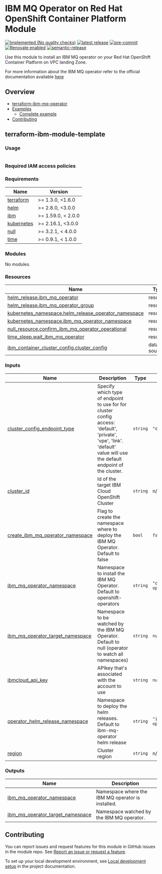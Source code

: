 <!-- Update the title -->
# IBM MQ Operator on Red Hat OpenShift Container Platform Module

<!--
Update status and "latest release" badges:
  1. For the status options, see https://terraform-ibm-modules.github.io/documentation/#/badge-status
  2. Update the "latest release" badge to point to the correct module's repo. Replace "terraform-ibm-module-template" in two places.
-->
[![Implemented (No quality checks)](https://img.shields.io/badge/Status-Implemented%20(No%20quality%20checks)-yellowgreen)](https://terraform-ibm-modules.github.io/documentation/#/badge-status)
[![latest release](https://img.shields.io/github/v/release/terraform-ibm-modules/terraform-ibm-module-template?logo=GitHub&sort=semver)](https://github.com/terraform-ibm-modules/terraform-ibm-module-template/releases/latest)
[![pre-commit](https://img.shields.io/badge/pre--commit-enabled-brightgreen?logo=pre-commit&logoColor=white)](https://github.com/pre-commit/pre-commit)
[![Renovate enabled](https://img.shields.io/badge/renovate-enabled-brightgreen.svg)](https://renovatebot.com/)
[![semantic-release](https://img.shields.io/badge/%20%20%F0%9F%93%A6%F0%9F%9A%80-semantic--release-e10079.svg)](https://github.com/semantic-release/semantic-release)

<!-- Add a description of module(s) in this repo -->
Use this module to install an IBM MQ operator on your Red Hat OpenShift Container Platform on VPC landing Zone.

For more information about the IBM MQ operator refer to the official documentation available [here](https://www.ibm.com/docs/en/ibm-mq/9.3?topic=mq-about)


<!-- Below content is automatically populated via pre-commit hook -->
<!-- BEGIN OVERVIEW HOOK -->
## Overview
* [terraform-ibm-mq-operator](#terraform-ibm-mq-operator)
* [Examples](./examples)
    * [Complete example](./examples/complete)
* [Contributing](#contributing)
<!-- END OVERVIEW HOOK -->


<!--
If this repo contains any reference architectures, uncomment the heading below and links to them.
(Usually in the `/reference-architectures` directory.)
See "Reference architecture" in Authoring Guidelines in the public documentation at
https://terraform-ibm-modules.github.io/documentation/#/implementation-guidelines?id=reference-architecture
-->
<!-- ## Reference architectures -->


<!-- This heading should always match the name of the root level module (aka the repo name) -->
## terraform-ibm-module-template

### Usage

<!--
Add an example of the use of the module in the following code block.

Use real values instead of "var.<var_name>" or other placeholder values
unless real values don't help users know what to change.
-->

```hcl

```

### Required IAM access policies

<!-- PERMISSIONS REQUIRED TO RUN MODULE
If this module requires permissions, uncomment the following block and update
the sample permissions, following the format.
Replace the sample Account and IBM Cloud service names and roles with the
information in the console at
Manage > Access (IAM) > Access groups > Access policies.
-->

<!--
You need the following permissions to run this module.

- Account Management
    - **Sample Account Service** service
        - `Editor` platform access
        - `Manager` service access
    - IAM Services
        - **Sample Cloud Service** service
            - `Administrator` platform access
-->

<!-- NO PERMISSIONS FOR MODULE
If no permissions are required for the module, uncomment the following
statement instead the previous block.
-->

<!-- No permissions are needed to run this module.-->


<!-- Below content is automatically populated via pre-commit hook -->
<!-- BEGINNING OF PRE-COMMIT-TERRAFORM DOCS HOOK -->
### Requirements

| Name | Version |
|------|---------|
| <a name="requirement_terraform"></a> [terraform](#requirement\_terraform) | >= 1.3.0, <1.6.0 |
| <a name="requirement_helm"></a> [helm](#requirement\_helm) | >= 2.8.0, <3.0.0 |
| <a name="requirement_ibm"></a> [ibm](#requirement\_ibm) | >= 1.59.0, < 2.0.0 |
| <a name="requirement_kubernetes"></a> [kubernetes](#requirement\_kubernetes) | >= 2.16.1, <3.0.0 |
| <a name="requirement_null"></a> [null](#requirement\_null) | >= 3.2.1, < 4.0.0 |
| <a name="requirement_time"></a> [time](#requirement\_time) | >= 0.9.1, < 1.0.0 |

### Modules

No modules.

### Resources

| Name | Type |
|------|------|
| [helm_release.ibm_mq_operator](https://registry.terraform.io/providers/hashicorp/helm/latest/docs/resources/release) | resource |
| [helm_release.ibm_mq_operator_group](https://registry.terraform.io/providers/hashicorp/helm/latest/docs/resources/release) | resource |
| [kubernetes_namespace.helm_release_operator_namespace](https://registry.terraform.io/providers/hashicorp/kubernetes/latest/docs/resources/namespace) | resource |
| [kubernetes_namespace.ibm_mq_operator_namespace](https://registry.terraform.io/providers/hashicorp/kubernetes/latest/docs/resources/namespace) | resource |
| [null_resource.confirm_ibm_mq_operator_operational](https://registry.terraform.io/providers/hashicorp/null/latest/docs/resources/resource) | resource |
| [time_sleep.wait_ibm_mq_operator](https://registry.terraform.io/providers/hashicorp/time/latest/docs/resources/sleep) | resource |
| [ibm_container_cluster_config.cluster_config](https://registry.terraform.io/providers/ibm-cloud/ibm/latest/docs/data-sources/container_cluster_config) | data source |

### Inputs

| Name | Description | Type | Default | Required |
|------|-------------|------|---------|:--------:|
| <a name="input_cluster_config_endpoint_type"></a> [cluster\_config\_endpoint\_type](#input\_cluster\_config\_endpoint\_type) | Specify which type of endpoint to use for for cluster config access: 'default', 'private', 'vpe', 'link'. 'default' value will use the default endpoint of the cluster. | `string` | `"default"` | no |
| <a name="input_cluster_id"></a> [cluster\_id](#input\_cluster\_id) | Id of the target IBM Cloud OpenShift Cluster | `string` | n/a | yes |
| <a name="input_create_ibm_mq_operator_namespace"></a> [create\_ibm\_mq\_operator\_namespace](#input\_create\_ibm\_mq\_operator\_namespace) | Flag to create the namespace where to deploy the IBM MQ Operator. Default to false | `bool` | `false` | no |
| <a name="input_ibm_mq_operator_namespace"></a> [ibm\_mq\_operator\_namespace](#input\_ibm\_mq\_operator\_namespace) | Namespace to install the IBM MQ Operator. Default to openshift-operators | `string` | `"openshift-operators"` | no |
| <a name="input_ibm_mq_operator_target_namespace"></a> [ibm\_mq\_operator\_target\_namespace](#input\_ibm\_mq\_operator\_target\_namespace) | Namespace to be watched by the IBM MQ Operator. Default to null (operator to watch all namespaces) | `string` | `null` | no |
| <a name="input_ibmcloud_api_key"></a> [ibmcloud\_api\_key](#input\_ibmcloud\_api\_key) | APIkey that's associated with the account to use | `string` | `null` | no |
| <a name="input_operator_helm_release_namespace"></a> [operator\_helm\_release\_namespace](#input\_operator\_helm\_release\_namespace) | Namespace to deploy the helm releases. Default to ibm-mq-operator helm release | `string` | `"ibm-mq-operator"` | no |
| <a name="input_region"></a> [region](#input\_region) | Cluster region | `string` | n/a | yes |

### Outputs

| Name | Description |
|------|-------------|
| <a name="output_ibm_mq_operator_namespace"></a> [ibm\_mq\_operator\_namespace](#output\_ibm\_mq\_operator\_namespace) | Namespace where the IBM MQ operator is installed. |
| <a name="output_ibm_mq_operator_target_namespace"></a> [ibm\_mq\_operator\_target\_namespace](#output\_ibm\_mq\_operator\_target\_namespace) | Namespace watched by the IBM MQ operator. |
<!-- END OF PRE-COMMIT-TERRAFORM DOCS HOOK -->

<!-- Leave this section as is so that your module has a link to local development environment set up steps for contributors to follow -->
## Contributing

You can report issues and request features for this module in GitHub issues in the module repo. See [Report an issue or request a feature](https://github.com/terraform-ibm-modules/.github/blob/main/.github/SUPPORT.md).

To set up your local development environment, see [Local development setup](https://terraform-ibm-modules.github.io/documentation/#/local-dev-setup) in the project documentation.
